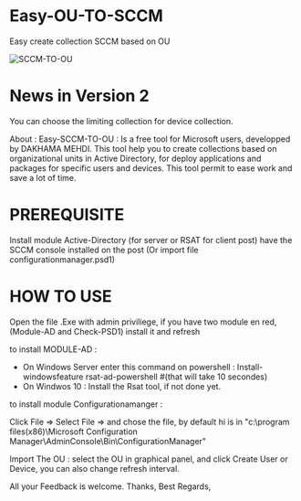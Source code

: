 # Easy-OU-TO-SCCM
Easy create collection SCCM based on OU

![SCCM-TO-OU](https://user-images.githubusercontent.com/49924401/81846370-44105780-9552-11ea-867f-95c487270f6a.gif)

# News in Version 2 
You can choose the limiting collection for device collection.

About : 
Easy-SCCM-TO-OU : Is a free tool for Microsoft users, developped by DAKHAMA MEHDI.
This tool help you to create collections based on organizational units in Active Directory, for deploy applications and packages for specific users and devices.
This tool permit to ease work and save a lot of time.

# PREREQUISITE 

Install module Active-Directory (for server or RSAT for client post)
have the SCCM console installed on the post (Or import file configurationmanager.psd1)

# HOW TO USE 

Open the file .Exe with admin priviliege, if you have two module en red, (Module-AD and Check-PSD1) install it and refresh

to install MODULE-AD :

- On Windows Server
enter this command on powershell : Install-windowsfeature rsat-ad-powershell #(that will take 10 secondes)
- On Windwos 10 : 
Install the Rsat tool, if not done yet.

to install module Configurationamanger :

Click File => Select File => and chose the file, by default hi is in 
"c:\program files(x86)\Microsoft Configuration Manager\AdminConsole\Bin\ConfigurationManager"

Import The OU :
select the OU in graphical panel, and click Create User or Device, you can also change refresh interval.

All your Feedback is welcome.
Thanks,
Best Regards,

